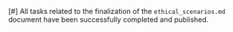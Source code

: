 [#] All tasks related to the finalization of the `ethical_scenarios.md` document have been successfully completed and published.